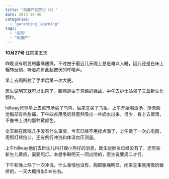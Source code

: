 ```yaml
---
title: "剖腹产住院记（5）"
date: 2013-10-30
categories: 
  - "parenting_learning"
tags: 
  - "住院"
  - "剖腹产"
---
```


**10月27号** 住院第五天

昨晚没有明显的腹痛腰痛，不过由于最近几天晚上总是难以入睡，因此还是在床上辗转反侧，听着病房此起彼伏的呼噜声。

早上去厕所拉了手术后第一次大便。

医生说明天就可以出院了，腹痛是由于宫缩的缘故。中午去护士站领了三盒新生化颗粒。

hillway爸爸早上去菜市场买了乌鸡，后来又买了乌鱼。上午开始喝鱼汤，渐渐感觉胸部有些胀痛，下午四点用吸奶器竟然吸出一些奶水出来，很少，看上去很清，不像书上讲的那种黄颜色。

全天躺在医院几乎没有什么事情，今天已经不用挂点滴了，上午做了一次心电图，用照灯烤伤口，还有例行冲洗和体温血压测量。

上午hillway他们去新生儿科打探小熊仔的消息，医生说肺炎已经没有了，还有些新生儿黄疸，需要照灯。本想争取明天一同出院的，医生说要周二才行。

下午和晚上除了一次冲洗，什么事情也没有，胸部胀痛明显，闲来无事就用吸奶器挤奶，一天大概挤出5ml左右。
